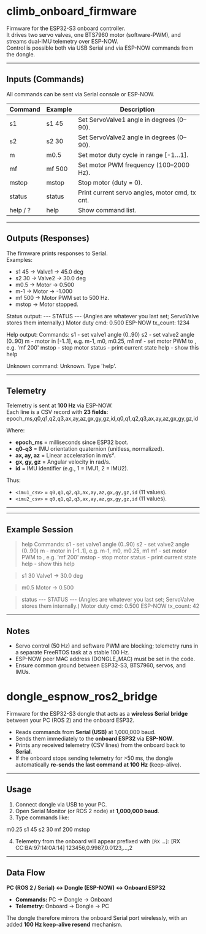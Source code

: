 # climb_onboard_firmware

Firmware for the ESP32-S3 onboard controller.  
It drives two servo valves, one BTS7960 motor (software-PWM), and streams dual-IMU telemetry over ESP-NOW.  
Control is possible both via USB Serial and via ESP-NOW commands from the dongle.

---

## Inputs (Commands)

All commands can be sent via Serial console or ESP-NOW.

Command     | Example   | Description
------------|-----------|-----------------------------------------------
s1 <deg>    | s1 45     | Set ServoValve1 angle in degrees (0–90).
s2 <deg>    | s2 30     | Set ServoValve2 angle in degrees (0–90).
m<val>      | m0.5      | Set motor duty cycle in range [-1…1].
mf <hz>     | mf 500    | Set motor PWM frequency (100–2000 Hz).
mstop       | mstop     | Stop motor (duty = 0).
status      | status    | Print current servo angles, motor cmd, tx cnt.
help / ?    | help      | Show command list.

---

## Outputs (Responses)

The firmware prints responses to Serial.  
Examples:

- s1 45 → Valve1 -> 45.0 deg
- s2 30 → Valve2 -> 30.0 deg
- m0.5 → Motor -> 0.500
- m-1 → Motor -> -1.000
- mf 500 → Motor PWM set to 500 Hz.
- mstop → Motor stopped.

Status output:
--- STATUS ---
(Angles are whatever you last set; ServoValve stores them internally.)
Motor duty cmd: 0.500
ESP-NOW tx_count: 1234

Help output:
Commands:
  s1 <deg>   - set valve1 angle (0..90)
  s2 <deg>   - set valve2 angle (0..90)
  m<val>     - motor in [-1..1], e.g. m-1, m0, m0.25, m1
  mf <hz>    - set motor PWM to <hz>, e.g. 'mf 200'
  mstop      - stop motor
  status     - print current state
  help       - show this help

Unknown command:
Unknown. Type 'help'.

---

## Telemetry

Telemetry is sent at **100 Hz** via ESP-NOW.  
Each line is a CSV record with **23 fields**:
epoch_ms,q0,q1,q2,q3,ax,ay,az,gx,gy,gz,id,q0,q1,q2,q3,ax,ay,az,gx,gy,gz,id

Where:

- **epoch_ms** = milliseconds since ESP32 boot.  
- **q0–q3** = IMU orientation quaternion (unitless, normalized).  
- **ax, ay, az** = Linear acceleration in m/s².  
- **gx, gy, gz** = Angular velocity in rad/s.  
- **id** = IMU identifier (e.g., 1 = IMU1, 2 = IMU2).  

Thus:
- `<imu1_csv>` = `q0,q1,q2,q3,ax,ay,az,gx,gy,gz,id` (11 values).  
- `<imu2_csv>` = `q0,q1,q2,q3,ax,ay,az,gx,gy,gz,id` (11 values).  

---
---

## Example Session

> help
Commands:
  s1 <deg>   - set valve1 angle (0..90)
  s2 <deg>   - set valve2 angle (0..90)
  m<val>     - motor in [-1..1], e.g. m-1, m0, m0.25, m1
  mf <hz>    - set motor PWM to <hz>, e.g. 'mf 200'
  mstop      - stop motor
  status     - print current state
  help       - show this help

> s1 30
Valve1 -> 30.0 deg

> m0.5
Motor -> 0.500

> status
--- STATUS ---
(Angles are whatever you last set; ServoValve stores them internally.)
Motor duty cmd: 0.500
ESP-NOW tx_count: 42

---

## Notes

- Servo control (50 Hz) and software PWM are blocking; telemetry runs in a separate FreeRTOS task at a stable 100 Hz.  
- ESP-NOW peer MAC address (DONGLE_MAC) must be set in the code.  
- Ensure common ground between ESP32-S3, BTS7960, servos, and IMUs.


# dongle_espnow_ros2_bridge

Firmware for the ESP32-S3 dongle that acts as a **wireless Serial bridge** between your PC (ROS 2) and the onboard ESP32.  

- Reads commands from **Serial (USB)** at 1,000,000 baud.  
- Sends them immediately to the **onboard ESP32** via **ESP-NOW**.  
- Prints any received telemetry (CSV lines) from the onboard back to **Serial**.  
- If the onboard stops sending telemetry for >50 ms, the dongle automatically **re-sends the last command at 100 Hz** (keep-alive).  

---

## Usage

1. Connect dongle via USB to your PC.  
2. Open Serial Monitor (or ROS 2 node) at **1,000,000 baud**.  
3. Type commands like:

m0.25
s1 45
s2 30
mf 200
mstop

4. Telemetry from the onboard will appear prefixed with `[RX …]`:
[RX CC:BA:97:14:0A:14] 123456,0.9987,0.0123,...,2 


---

## Data Flow

**PC (ROS 2 / Serial) ↔ Dongle (ESP-NOW) ↔ Onboard ESP32**

- **Commands:** PC → Dongle → Onboard  
- **Telemetry:** Onboard → Dongle → PC  

The dongle therefore mirrors the onboard Serial port wirelessly, with an added **100 Hz keep-alive resend** mechanism.







